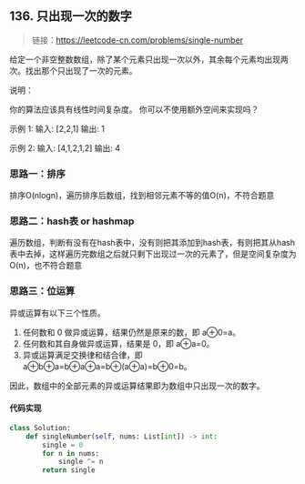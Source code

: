 ## 136. 只出现一次的数字
>链接：https://leetcode-cn.com/problems/single-number

给定一个非空整数数组，除了某个元素只出现一次以外，其余每个元素均出现两次。找出那个只出现了一次的元素。

说明：

你的算法应该具有线性时间复杂度。 你可以不使用额外空间来实现吗？

示例 1:
输入: [2,2,1]
输出: 1

示例 2:
输入: [4,1,2,1,2]
输出: 4

### 思路一：排序
排序O(nlogn)，遍历排序后数组，找到相邻元素不等的值O(n)，不符合题意

### 思路二：hash表 or hashmap
遍历数组，判断有没有在hash表中，没有则把其添加到hash表，有则把其从hash表中去掉，这样遍历完数组之后就只剩下出现过一次的元素了，但是空间复杂度为O(n)，也不符合题意

### 思路三：位运算
异或运算有以下三个性质。

1. 任何数和 0 做异或运算，结果仍然是原来的数，即 a⊕0=a。
2. 任何数和其自身做异或运算，结果是 0，即 a⊕a=0。
3. 异或运算满足交换律和结合律，即 a⊕b⊕a=b⊕a⊕a=b⊕(a⊕a)=b⊕0=b。

因此，数组中的全部元素的异或运算结果即为数组中只出现一次的数字。
#### 代码实现
```python
class Solution:
    def singleNumber(self, nums: List[int]) -> int:
        single = 0
        for n in nums:
            single ^= n
        return single
```



